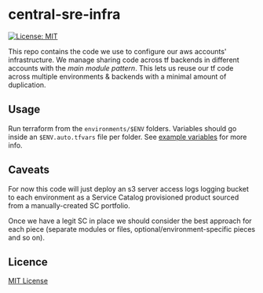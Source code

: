 # central-sre-infra
[![License: MIT](https://img.shields.io/badge/License-MIT-yellow.svg)](LICENSE)

This repo contains the code we use to configure our aws accounts' infrastructure. We manage sharing code across tf backends in different accounts with the _main module pattern_. This lets us reuse our tf code across multiple environments & backends with a minimal amount of duplication.

## Usage

Run terraform from the `environments/$ENV` folders. Variables should go inside an `$ENV.auto.tfvars` file per folder. 
See [example variables](./examples/example-variables.md) for more info.

## Caveats

For now this code will just deploy an s3 server access logs logging bucket to each environment as a Service Catalog provisioned product sourced from a manually-created SC portfolio.

Once we have a legit SC in place we should consider the best approach for each piece (separate modules or files, optional/environment-specific pieces and so on). 



## Licence
[MIT License](LICENSE)
